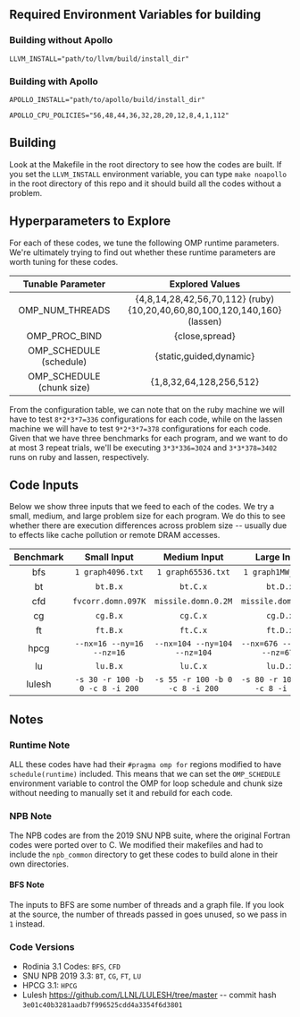 ## Required Environment Variables for building

### Building without Apollo
`LLVM_INSTALL="path/to/llvm/build/install_dir"`

### Building with Apollo
`APOLLO_INSTALL="path/to/apollo/build/install_dir"`

`APOLLO_CPU_POLICIES="56,48,44,36,32,28,20,12,8,4,1,112"`

## Building
Look at the Makefile in the root directory to see how the codes are built. If you set the `LLVM_INSTALL` environment variable, you can type `make noapollo` in the root directory of this repo and it should build all the codes without a problem.

## Hyperparameters to Explore
For each of these codes, we tune the following OMP runtime parameters. We're ultimately trying to find out whether these runtime parameters are worth tuning for these codes.

|   **Tunable Parameter**   |                              **Explored Values**                              |
|:-------------------------:|:-----------------------------------------------------------------------------:|
|      OMP_NUM_THREADS      | {4,8,14,28,42,56,70,112} (ruby) <br>{10,20,40,60,80,100,120,140,160} (lassen) |
|       OMP_PROC_BIND       |                                 {close,spread}                                |
|  OMP_SCHEDULE (schedule)  |                            {static,guided,dynamic}                            |
| OMP_SCHEDULE (chunk size) |                            {1,8,32,64,128,256,512}                            |

From the configuration table, we can note that on the ruby machine we will have to test `8*2*3*7=336` configurations for each code, while on the lassen machine we will have to test `9*2*3*7=378` configurations for each code. Given that we have three benchmarks for each program, and we want to do at most 3 repeat trials, we'll be executing `3*3*336=3024` and `3*3*378=3402` runs on ruby and lassen, respectively.

## Code Inputs
Below we show three inputs that we feed to each of the codes. We try a small, medium, and large problem size for each program. We do this to see whether there are execution differences across problem size -- usually due to effects like cache pollution or remote DRAM accesses.

| **Benchmark** |         **Small Input**         |         **Medium Input**        |         **Large Input**         |
|:-------------:|:-------------------------------:|:-------------------------------:|:-------------------------------:|
|      bfs      |        `1 graph4096.txt`        |        `1 graph65536.txt`       |        `1 graph1MW_6.txt`       |
|       bt      |             `bt.B.x`            |             `bt.C.x`            |             `bt.D.x`            |
|      cfd      |        `fvcorr.domn.097K`       |       `missile.domn.0.2M`       |       `missile.domn.0.4M`       |
|       cg      |             `cg.B.x`            |             `cg.C.x`            |             `cg.D.x`            |
|       ft      |             `ft.B.x`            |             `ft.C.x`            |             `ft.D.x`            |
|      hpcg     |    `--nx=16 --ny=16 --nz=16`    |   `--nx=104 --ny=104 --nz=104`  |   `--nx=676 --ny=676 --nz=676`  |
|       lu      |             `lu.B.x`            |             `lu.C.x`            |             `lu.D.x`            |
|     lulesh    | `-s 30 -r 100 -b 0 -c 8 -i 200` | `-s 55 -r 100 -b 0 -c 8 -i 200` | `-s 80 -r 100 -b 0 -c 8 -i 200` |

## Notes
### Runtime Note
ALL these codes have had their `#pragma omp for` regions modified to have `schedule(runtime)` included.
This means that we can set the `OMP_SCHEDULE` environment variable to control the OMP for loop schedule and chunk size without needing to manually set it and rebuild for each code.

### NPB Note
The NPB codes are from the 2019 SNU NPB suite, where the original Fortran codes were ported over to C. We modified their makefiles and had to include the `npb_common` directory to get these codes to build alone in their own directories.

#### BFS Note
The inputs to BFS are some number of threads and a graph file. If you look at the source, the number of threads passed in goes unused, so we pass in `1` instead.

### Code Versions
* Rodinia 3.1 Codes: `BFS`, `CFD`
* SNU NPB 2019 3.3: `BT`, `CG`, `FT`, `LU`
* HPCG 3.1: `HPCG`
* Lulesh https://github.com/LLNL/LULESH/tree/master -- commit hash `3e01c40b3281aadb7f996525cdd4a3354f6d3801`

